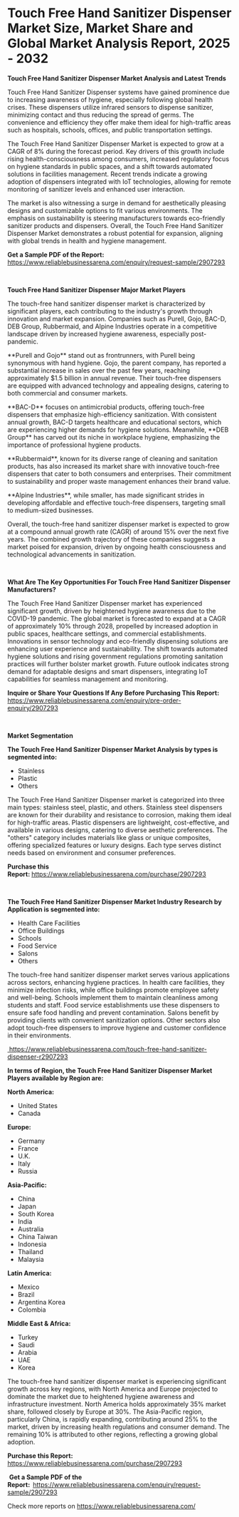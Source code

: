 <p><h1>Touch Free Hand Sanitizer Dispenser Market Size, Market Share and Global Market Analysis Report, 2025 - 2032</h1></p><p><strong>Touch Free Hand Sanitizer Dispenser Market Analysis and Latest Trends</strong></p>
<p><p>Touch Free Hand Sanitizer Dispenser systems have gained prominence due to increasing awareness of hygiene, especially following global health crises. These dispensers utilize infrared sensors to dispense sanitizer, minimizing contact and thus reducing the spread of germs. The convenience and efficiency they offer make them ideal for high-traffic areas such as hospitals, schools, offices, and public transportation settings.</p><p>The Touch Free Hand Sanitizer Dispenser Market is expected to grow at a CAGR of 8% during the forecast period. Key drivers of this growth include rising health-consciousness among consumers, increased regulatory focus on hygiene standards in public spaces, and a shift towards automated solutions in facilities management. Recent trends indicate a growing adoption of dispensers integrated with IoT technologies, allowing for remote monitoring of sanitizer levels and enhanced user interaction.</p><p>The market is also witnessing a surge in demand for aesthetically pleasing designs and customizable options to fit various environments. The emphasis on sustainability is steering manufacturers towards eco-friendly sanitizer products and dispensers. Overall, the Touch Free Hand Sanitizer Dispenser Market demonstrates a robust potential for expansion, aligning with global trends in health and hygiene management.</p></p>
<p><strong>Get a Sample PDF of the Report:&nbsp;</strong> <a href="https://www.reliablebusinessarena.com/enquiry/request-sample/2907293?utm_campaign=2396&utm_medium=2&utm_source=Github&utm_content=ia&utm_term=12032025&utm_id=touch-free-hand-sanitizer-dispenser">https://www.reliablebusinessarena.com/enquiry/request-sample/2907293</a></p>
<p>&nbsp;</p>
<p><strong>Touch Free Hand Sanitizer Dispenser Major Market Players</strong></p>
<p><p>The touch-free hand sanitizer dispenser market is characterized by significant players, each contributing to the industry's growth through innovation and market expansion. Companies such as Purell, Gojo, BAC-D, DEB Group, Rubbermaid, and Alpine Industries operate in a competitive landscape driven by increased hygiene awareness, especially post-pandemic.</p><p>**Purell and Gojo** stand out as frontrunners, with Purell being synonymous with hand hygiene. Gojo, the parent company, has reported a substantial increase in sales over the past few years, reaching approximately $1.5 billion in annual revenue. Their touch-free dispensers are equipped with advanced technology and appealing designs, catering to both commercial and consumer markets.</p><p>**BAC-D** focuses on antimicrobial products, offering touch-free dispensers that emphasize high-efficiency sanitization. With consistent annual growth, BAC-D targets healthcare and educational sectors, which are experiencing higher demands for hygiene solutions. Meanwhile, **DEB Group** has carved out its niche in workplace hygiene, emphasizing the importance of professional hygiene products. </p><p>**Rubbermaid**, known for its diverse range of cleaning and sanitation products, has also increased its market share with innovative touch-free dispensers that cater to both consumers and enterprises. Their commitment to sustainability and proper waste management enhances their brand value. </p><p>**Alpine Industries**, while smaller, has made significant strides in developing affordable and effective touch-free dispensers, targeting small to medium-sized businesses. </p><p>Overall, the touch-free hand sanitizer dispenser market is expected to grow at a compound annual growth rate (CAGR) of around 15% over the next five years. The combined growth trajectory of these companies suggests a market poised for expansion, driven by ongoing health consciousness and technological advancements in sanitization.</p></p>
<p>&nbsp;</p>
<p><strong>What Are The Key Opportunities For Touch Free Hand Sanitizer Dispenser Manufacturers?</strong></p>
<p><p>The Touch Free Hand Sanitizer Dispenser market has experienced significant growth, driven by heightened hygiene awareness due to the COVID-19 pandemic. The global market is forecasted to expand at a CAGR of approximately 10% through 2028, propelled by increased adoption in public spaces, healthcare settings, and commercial establishments. Innovations in sensor technology and eco-friendly dispensing solutions are enhancing user experience and sustainability. The shift towards automated hygiene solutions and rising government regulations promoting sanitation practices will further bolster market growth. Future outlook indicates strong demand for adaptable designs and smart dispensers, integrating IoT capabilities for seamless management and monitoring.</p></p>
<p><strong>Inquire or Share Your Questions If Any Before Purchasing This Report:</strong> <a href="https://www.reliablebusinessarena.com/enquiry/pre-order-enquiry/2907293?utm_campaign=2396&utm_medium=2&utm_source=Github&utm_content=ia&utm_term=12032025&utm_id=touch-free-hand-sanitizer-dispenser">https://www.reliablebusinessarena.com/enquiry/pre-order-enquiry/2907293</a></p>
<p>&nbsp;</p>
<p><strong>Market Segmentation</strong></p>
<p><strong>The Touch Free Hand Sanitizer Dispenser Market Analysis by types is segmented into:</strong></p>
<p><ul><li>Stainless</li><li>Plastic</li><li>Others</li></ul></p>
<p><p>The Touch Free Hand Sanitizer Dispenser market is categorized into three main types: stainless steel, plastic, and others. Stainless steel dispensers are known for their durability and resistance to corrosion, making them ideal for high-traffic areas. Plastic dispensers are lightweight, cost-effective, and available in various designs, catering to diverse aesthetic preferences. The "others" category includes materials like glass or unique composites, offering specialized features or luxury designs. Each type serves distinct needs based on environment and consumer preferences.</p></p>
<p><strong>Purchase this Report:&nbsp;</strong><a href="https://www.reliablebusinessarena.com/purchase/2907293?utm_campaign=2396&utm_medium=2&utm_source=Github&utm_content=ia&utm_term=12032025&utm_id=touch-free-hand-sanitizer-dispenser">https://www.reliablebusinessarena.com/purchase/2907293</a></p>
<p>&nbsp;</p>
<p><strong>The Touch Free Hand Sanitizer Dispenser Market Industry Research by Application is segmented into:</strong></p>
<p><ul><li>Health Care Facilities</li><li>Office Buildings</li><li>Schools</li><li>Food Service</li><li>Salons</li><li>Others</li></ul></p>
<p><p>The touch-free hand sanitizer dispenser market serves various applications across sectors, enhancing hygiene practices. In health care facilities, they minimize infection risks, while office buildings promote employee safety and well-being. Schools implement them to maintain cleanliness among students and staff. Food service establishments use these dispensers to ensure safe food handling and prevent contamination. Salons benefit by providing clients with convenient sanitization options. Other sectors also adopt touch-free dispensers to improve hygiene and customer confidence in their environments.</p></p>
<p><a href="https://www.reliablebusinessarena.com/touch-free-hand-sanitizer-dispenser-r2907293?utm_campaign=2396&utm_medium=2&utm_source=Github&utm_content=ia&utm_term=12032025&utm_id=touch-free-hand-sanitizer-dispenser">&nbsp;https://www.reliablebusinessarena.com/touch-free-hand-sanitizer-dispenser-r2907293</a></p>
<p><strong>In terms of Region, the Touch Free Hand Sanitizer Dispenser Market Players available by Region are:</strong></p>
<p>
    <p> <strong> North America: </strong>
        <ul>
            <li>United States</li>
            <li>Canada</li>
        </ul>
        </p> 
    <p> <strong> Europe: </strong>
        <ul>
            <li>Germany</li>
            <li>France</li>
            <li>U.K.</li>
            <li>Italy</li>
            <li>Russia</li>
        </ul>
        </p> 
    <p> <strong> Asia-Pacific: </strong>
        <ul>
            <li>China</li>
            <li>Japan</li>
            <li>South Korea</li>
            <li>India</li>
            <li>Australia</li>
            <li>China Taiwan</li>
            <li>Indonesia</li>
            <li>Thailand</li>
            <li>Malaysia</li>
        </ul>
        </p> 
    <p> <strong> Latin America: </strong>
        <ul>
            <li>Mexico</li>
            <li>Brazil</li>
            <li>Argentina Korea</li>
            <li>Colombia</li>
        </ul>
        </p> 
    <p> <strong> Middle East & Africa: </strong>
        <ul>
            <li>Turkey</li>
            <li>Saudi</li>
            <li>Arabia</li>
            <li>UAE</li>
            <li>Korea</li>
        </ul>
    </p>
    </p>
<p><p>The touch-free hand sanitizer dispenser market is experiencing significant growth across key regions, with North America and Europe projected to dominate the market due to heightened hygiene awareness and infrastructure investment. North America holds approximately 35% market share, followed closely by Europe at 30%. The Asia-Pacific region, particularly China, is rapidly expanding, contributing around 25% to the market, driven by increasing health regulations and consumer demand. The remaining 10% is attributed to other regions, reflecting a growing global adoption.</p></p>
<p><strong>Purchase this Report: </strong><a href="https://www.reliablebusinessarena.com/purchase/2907293?utm_campaign=2396&utm_medium=2&utm_source=Github&utm_content=ia&utm_term=12032025&utm_id=touch-free-hand-sanitizer-dispenser">https://www.reliablebusinessarena.com/purchase/2907293</a></p>
<p>&nbsp;<strong>Get a Sample PDF of the Report:&nbsp;&nbsp;</strong><a href="https://www.reliablebusinessarena.com/enquiry/request-sample/2907293?utm_campaign=2396&utm_medium=2&utm_source=Github&utm_content=ia&utm_term=12032025&utm_id=touch-free-hand-sanitizer-dispenser">https://www.reliablebusinessarena.com/enquiry/request-sample/2907293</a></p>
<p><strong></strong></p>
<p>Check more reports on <a href="https://www.reliablebusinessarena.com/?utm_campaign=2396&utm_medium=2&utm_source=Github&utm_content=ia&utm_term=12032025&utm_id=touch-free-hand-sanitizer-dispenser">https://www.reliablebusinessarena.com/</a></p>